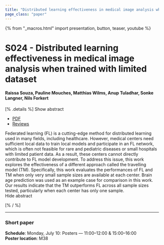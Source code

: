 ```yaml
---
title: "Distributed learning effectiveness in medical image analysis when trained with limited dataset"
page_class: "paper"
---
```


{% from "_macros.html" import presentation, button, teaser, youtube %}

# S024 - Distributed learning effectiveness in medical image analysis when trained with limited dataset

#### Raissa Souza, Pauline Mouches, Matthias Wilms, Anup Tuladhar, Sonke Langner, Nils Forkert


[% .details %]
<a class="toggle_visibility" data-selector=".abstract" data-level="3">Show abstract</a>
- <a href="https://openreview.net/pdf?id=cAVR6QftKDe">PDF</a>
- <a href="https://openreview.net/forum?id=cAVR6QftKDe">Reviews</a>

<p>
    <span class="abstract">
        Federated learning (FL) is a cutting-edge method for distributed learning used in many fields, including healthcare. However, medical centers need sufficient local data to train local models and participate in an FL network, which is often not feasible for rare and pediatric diseases or small hospitals with limited patient data. As a result, these centers cannot directly contribute to FL model development. To address this issue, this work explores the effectiveness of a different approach called the travelling model (TM). Specifically, this work evaluates the performances of FL and TM when only very small sample sizes are available at each center. Brain age prediction was used as an example case for comparison in this work. Our results indicate that the TM outperforms FL across all sample sizes tested, particularly when each center has only one sample.
        <br>
        <span class="actions"><a class="toggle_visibility" data-level="2">Hide abstract</a></span>
    </span>
</p>
[% / %]

---


### Short paper

**Schedule**: Monday, July 10: Posters — 11:00–12:00 & 15:00–16:00<br>
**Poster location**: M38


